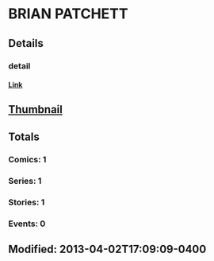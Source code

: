 # BRIAN  PATCHETT 
## Details
### detail
#### [Link](http://marvel.com/comics/creators/7918/brian_patchett?utm_campaign=apiRef&utm_source=225578a89fc76f3d20fbffda5d17a88d)
## [Thumbnail](http://i.annihil.us/u/prod/marvel/i/mg/b/40/image_not_available.jpg)
## Totals
### Comics: 1
### Series: 1
### Stories: 1
### Events: 0
## Modified: 2013-04-02T17:09:09-0400